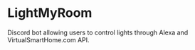 # LightMyRoom
Discord bot allowing users to control lights through Alexa and VirtualSmartHome.com API.
